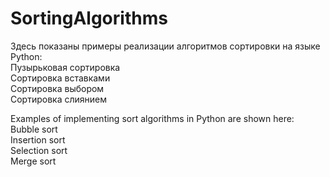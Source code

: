 # SortingAlgorithms
Здесь показаны примеры реализации алгоритмов сортировки на языке Python:  
Пузырьковая сортировка  
Сортировка вставками  
Сортировка выбором  
Сортировка слиянием


Examples of implementing sort algorithms in Python are shown here:  
Bubble sort  
Insertion sort  
Selection sort  
Merge sort  
